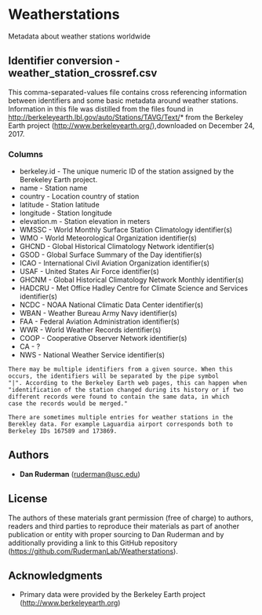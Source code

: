 # Weatherstations

Metadata about weather stations worldwide

## Identifier conversion - weather_station_crossref.csv

This comma-separated-values file contains cross referencing
information between identifiers and some basic metadata around weather
stations. Information in this file was distilled from the files found
in http://berkeleyearth.lbl.gov/auto/Stations/TAVG/Text/* from the
Berkeley Earth project (http://www.berkeleyearth.org/),downloaded on
December 24, 2017.

### Columns

* berkeley.id - The unique numeric ID of the station assigned by the
Berekeley Earth project.
* name - Station name
* country - Location country of station
* latitude - Station latitude
* longitude - Station longitude
* elevation.m - Station elevation in meters
* WMSSC - World Monthly Surface Station Climatology identifier(s)
* WMO - World Meteorological Organization identifier(s)
* GHCND - Global Historical Climatology Network identifier(s)
* GSOD - Global Surface Summary of the Day identifier(s)
* ICAO - International Civil Aviation Organization identifier(s)
* USAF - United States Air Force identifier(s)
* GHCNM - Global Historical Climatology Network Monthly identifier(s)
* HADCRU - Met Office Hadley Centre for Climate Science and Services
identifier(s)
* NCDC - NOAA National Climatic Data Center identifier(s)
* WBAN - Weather Bureau Army Navy identifier(s)
* FAA - Federal Aviation Administration identifier(s)
* WWR - World Weather Records identifier(s)
* COOP - Cooperative Observer Network identifier(s)
* CA - ?
* NWS - National Weather Service identifier(s)

```
There may be multiple identifiers from a given source. When this
occurs, the identifiers will be separated by the pipe symbol
"|". According to the Berkeley Earth web pages, this can happen when
"identification of the station changed during its history or if two
different records were found to contain the same data, in which
case the records would be merged."

There are sometimes multiple entries for weather stations in the
Berekley data. For example Laguardia airport corresponds both to
Berkeley IDs 167589 and 173869.
```


## Authors

* **Dan Ruderman** (ruderman@usc.edu)

## License

The authors of these materials grant permission (free of charge) to
authors, readers and third parties to reproduce their materials as
part of another publication or entity with proper sourcing to Dan
Ruderman and by additionally providing a link to this GitHub repository
(https://github.com/RudermanLab/Weatherstations).


## Acknowledgments

* Primary data were provided by the Berkeley Earth project (http://www.berkeleyearth.org)


